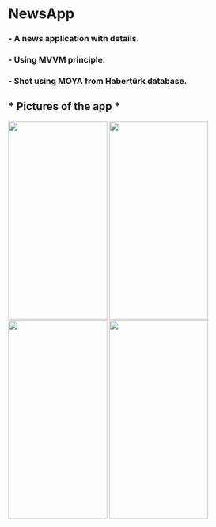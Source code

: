 # NewsApp

### - A news application with details.
### - Using MVVM principle.
### - Shot using MOYA from Habertürk database.

## * Pictures of the app *
<p float="left">
<img src="https://user-images.githubusercontent.com/79001982/151087362-3aab48aa-526c-4809-a8a7-a28e4cbbe794.png" width="200" height="400" />
<img src="https://user-images.githubusercontent.com/79001982/151087409-a6677761-5423-4f36-b759-09003612e1be.png" width="200" height="400" />
<img src="https://user-images.githubusercontent.com/79001982/151087496-be3152cf-ac81-438e-8722-75f1138c11e4.png" width="200" height="400" />
<img src="https://user-images.githubusercontent.com/79001982/151087528-fc8b3396-74ac-4466-8d07-c75f7c663a72.png" width="200" height="400" />
</p>
